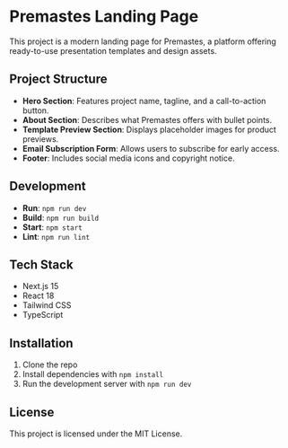 # Premastes Landing Page

This project is a modern landing page for Premastes, a platform offering ready-to-use presentation templates and design assets.

## Project Structure

- **Hero Section**: Features project name, tagline, and a call-to-action button.
- **About Section**: Describes what Premastes offers with bullet points.
- **Template Preview Section**: Displays placeholder images for product previews.
- **Email Subscription Form**: Allows users to subscribe for early access.
- **Footer**: Includes social media icons and copyright notice.

## Development

- **Run**: `npm run dev`
- **Build**: `npm run build`
- **Start**: `npm start`
- **Lint**: `npm run lint`

## Tech Stack

- Next.js 15
- React 18
- Tailwind CSS
- TypeScript

## Installation

1. Clone the repo
2. Install dependencies with `npm install`
3. Run the development server with `npm run dev`

## License

This project is licensed under the MIT License.